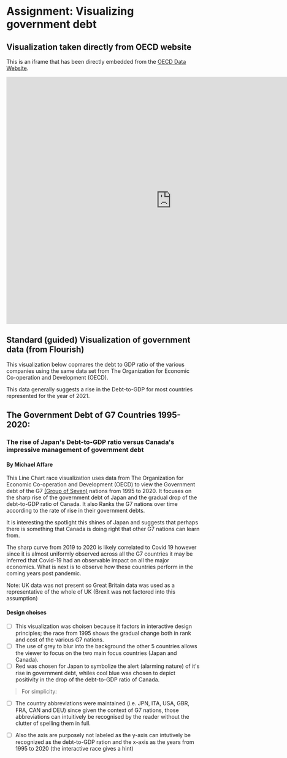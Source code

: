 # Assignment: Visualizing government debt

## Visualization taken directly from OECD website
This is an iframe that has been directly embedded from the [OECD Data Website](https://data.oecd.org/gga/general-government-debt.htm).
<iframe src="https://data.oecd.org/chart/6Oiy" width="860" height="645" style="border: 0" mozallowfullscreen="true" webkitallowfullscreen="true" allowfullscreen="true"><a href="https://data.oecd.org/chart/6Oiy" target="_blank">OECD Chart: General government debt, Total, % of GDP, Annual, 2021</a></iframe>



## Standard (guided) Visualization of government data (from Flourish)
This visualization below copmares the debt to GDP ratio of the various companies using the same data set from The Organization for Economic Co-operation and Development (OECD).

This data generally suggests a rise in the Debt-to-GDP for most countries represented for the year of 2021.

<div class="flourish-embed flourish-chart" data-src="visualisation/11161753"><script src="https://public.flourish.studio/resources/embed.js"></script></div>


## The Government Debt of G7 Countries 1995-2020: 
### The rise of Japan's Debt-to-GDP ratio versus Canada's impressive management of government debt
#### By Michael Affare
This Line Chart race visualization uses data from The Organization for Economic Co-operation and Development (OECD) to view the Government debt of the G7 [(Group of Seven)](https://en.wikipedia.org/wiki/G7) nations from 1995 to 2020.
It focuses on the sharp rise of the government debt of Japan and the gradual drop of the debt-to-GDP ratio of Canada.
It also Ranks the G7 nations over time according to the rate of rise in their government debts.

It is interesting the spotlight this shines of Japan and suggests that perhaps there is something that Canada is doing right that other G7 nations can learn from.

The sharp curve from 2019 to 2020 is likely correlated to Covid 19 however since it is almost uniformly observed across all the G7 countries it may be inferred that Covid-19 had an observable impact on all the major economics. What is next is to observe how these countries perform in the coming years post pandemic.

Note: 
UK data was not present so Great Britain data was used as a representative of the whole of UK  (Brexit was not factored into this assumption)

<div class="flourish-embed flourish-chart" data-src="visualisation/11162273"><script src="https://public.flourish.studio/resources/embed.js"></script></div>

#### Design choises
- [ ] This visualization was choisen because it factors in interactive design principles; the race from 1995 shows the gradual change both in rank and cost of the various G7 nations.
- [ ] The use of grey to blur into the background the other 5 countries allows the viewer to focus on the two main focus countries (Japan and Canada).
- [ ] Red was chosen for Japan to symbolize the alert (alarming nature) of it's rise in government debt, whiles cool blue was chosen to depict positivity in the drop of the debt-to-GDP ratio of Canada.
> For simplicity:
- [ ] The country abbreviations were maintained (i.e. JPN, ITA, USA, GBR, FRA, CAN and DEU) since given the context of G7 nations, those abbreviations can intuitively be recognised by the reader without the clutter of spelling them in full.
- [ ] Also the axis are purposely not labeled as the y-axis can intutively be recognized as the debt-to-GDP ration and the x-axis as the years from 1995 to 2020 (the interactive race gives a hint)


